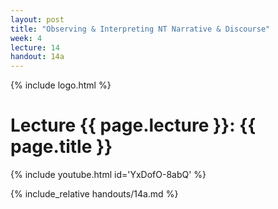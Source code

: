 ```yaml
---
layout: post
title: "Observing & Interpreting NT Narrative & Discourse"
week: 4
lecture: 14
handout: 14a
---
```


{% include logo.html %}

# Lecture {{ page.lecture }}: {{ page.title }}

{% include youtube.html id='YxDofO-8abQ' %}

{% include_relative handouts/14a.md %}